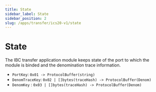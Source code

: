 ```yaml
---
title: State
sidebar_label: State
sidebar_position: 2
slug: /apps/transfer/ics20-v1/state
---
```


# State

The IBC transfer application module keeps state of the port to which the module is binded and the denomination trace information.

- `PortKey`: `0x01 -> ProtocolBuffer(string)`
- `DenomTraceKey`: `0x02 | []bytes(traceHash) -> ProtocolBuffer(Denom)`
- `DenomKey` : `0x03 | []bytes(traceHash) -> ProtocolBuffer(Denom)`
